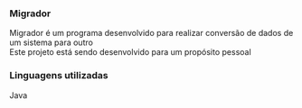 ### Migrador
Migrador é um programa desenvolvido para realizar conversão de dados de um sistema para outro  
Este projeto está sendo desenvolvido para um propósito pessoal

### Linguagens utilizadas
Java
